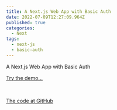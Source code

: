 ```yaml
---
title: A Next.js Web App with Basic Auth
date: 2022-07-09T12:27:09.964Z
published: true
categories:
  - Next
tags:
  - next-js
  - basic-auth
---
```

A Next.js Web App with Basic Auth

<a href="https://psonextjsone.netlify.app/" target="_blank">Try the demo...</a>

<br />

<a href="https://github.com/persteenolsen/next-js-basic-auth" target="_blank">The code at GitHub</a>